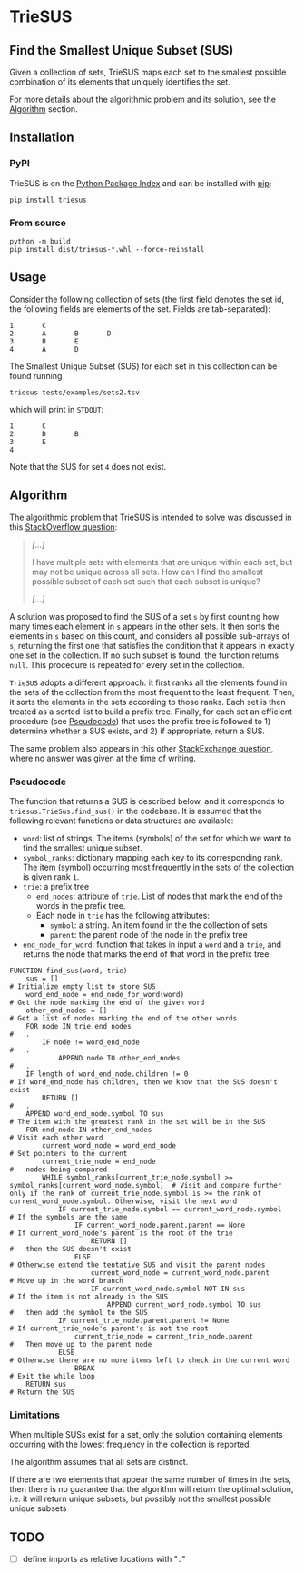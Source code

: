 # TrieSUS

## Find the Smallest Unique Subset (SUS)

Given a collection of sets, TrieSUS maps each set to the smallest possible combination of its elements that uniquely identifies the set.

For more details about the algorithmic problem and its solution, see the [Algorithm](#algorithm) section.

## Installation

### PyPI

TrieSUS is on the [Python Package Index](https://pypi.org) and can be installed with [pip](https://pip.pypa.io/en/stable/):

```
pip install triesus
```

### From source

```
python -m build
pip install dist/triesus-*.whl --force-reinstall
```

## Usage

Consider the following collection of sets (the first field denotes the set id, the following fields are elements of the set. Fields are tab-separated):

```
1       C
2       A       B       D
3       B       E
4       A       D
```

The Smallest Unique Subset (SUS) for each set in this collection can be found running 

```
triesus tests/examples/sets2.tsv
```

which will print in `STDOUT`:

```
1       C
2       D       B
3       E
4
```

Note that the SUS for set `4` does not exist.

## Algorithm

The algorithmic problem that TrieSUS is intended to solve was discussed in this [StackOverflow question](https://stackoverflow.com/questions/63514798):

> *[...]*
> 
>  I have multiple sets with elements that are unique within each set, but may not be unique across all sets. How can I find the smallest possible subset of each set such that each subset is unique?
>
> *[...]*

A solution was proposed to find the SUS of a set `s` by first counting how many times each element in `s` appears in the other sets. It then sorts the elements in `s` based on this count, and considers all possible sub-arrays of `s`, returning the first one that satisfies the condition that it appears in exactly one set in the collection. If no such subset is found, the function returns `null`.
This procedure is repeated for every set in the collection.

`TrieSUS` adopts a different approach: it first ranks all the elements found in the sets of the collection from the most frequent to the least frequent. Then, it sorts the elements in the sets according to those ranks. Each set is then treated as a sorted list to build a prefix tree. Finally, for each set an efficient procedure (see [Pseudocode](#pseudocode)) that uses the prefix tree is followed to 1) determine whether a SUS exists, and 2) if appropriate, return a SUS.

The same problem also appears in this other [StackExchange question](https://math.stackexchange.com/questions/2436161), where no answer was given at the time of writing.

### Pseudocode

The function that returns a SUS is described below, and it corresponds to `triesus.TrieSus.find_sus()` in the codebase. It is assumed that the following relevant functions or data structures are available: 

* `word`: list of strings. The items (symbols) of the set for which we want to find the smallest unique subset.
* `symbol_ranks`: dictionary mapping each key to its corresponding rank. The item (symbol) occurring most frequently in the sets of the collection is given rank `1`.
* `trie`: a prefix tree
  * `end_nodes`: attribute of `trie`. List of nodes that mark the end of the words in the prefix tree.
  * Each node in `trie` has the following attributes:
    * `symbol`: a string. An item found in the the collection of sets
    * `parent`: the parent node of the node in the prefix tree
* `end_node_for_word`: function that takes in input a `word` and a `trie`, and returns the node that marks the end of that word in the prefix tree.

```{bash}
FUNCTION find_sus(word, trie)
    sus = []                                                          # Initialize empty list to store SUS
    word_end_node = end_node_for_word(word)                           # Get the node marking the end of the given word
    other_end_nodes = []                                              # Get a list of nodes marking the end of the other words
    FOR node IN trie.end_nodes                                        #   .
        IF node != word_end_node                                      #   .
            APPEND node TO other_end_nodes                            #   .
    IF length of word_end_node.children != 0                          # If word_end_node has children, then we know that the SUS doesn't exist
        RETURN []                                                     #   .
    APPEND word_end_node.symbol TO sus                                # The item with the greatest rank in the set will be in the SUS
    FOR end_node IN other_end_nodes                                   # Visit each other word
        current_word_node = word_end_node                             # Set pointers to the current
        current_trie_node = end_node                                  #   nodes being compared
        WHILE symbol_ranks[current_trie_node.symbol] >= symbol_ranks[current_word_node.symbol]  # Visit and compare further only if the rank of current_trie_node.symbol is >= the rank of current_word_node.symbol. Otherwise, visit the next word
            IF current_trie_node.symbol == current_word_node.symbol   # If the symbols are the same
                IF current_word_node.parent.parent == None            # If current_word_node's parent is the root of the trie
                    RETURN []                                         #   then the SUS doesn't exist
                ELSE                                                  # Otherwise extend the tentative SUS and visit the parent nodes
                    current_word_node = current_word_node.parent      # Move up in the word branch
                    IF current_word_node.symbol NOT IN sus            # If the item is not already in the SUS
                        APPEND current_word_node.symbol TO sus        #   then add the symbol to the SUS
            IF current_trie_node.parent.parent != None                # If current_trie_node's parent's is not the root
                current_trie_node = current_trie_node.parent          #   Then move up to the parent node
            ELSE                                                      # Otherwise there are no more items left to check in the current word
                BREAK                                                 # Exit the while loop
    RETURN sus                                                        # Return the SUS
```

### Limitations

When multiple SUSs exist for a set, only the solution containing elements occurring with the lowest frequency in the collection is reported.

The algorithm assumes that all sets are distinct.

If there are two elements that appear the same number of times in the sets, then there is no guarantee that the algorithm will return the optimal solution, i.e. it will return unique subsets, but possibly not the smallest possible unique subsets

## TODO

- [ ] define imports as relative locations with "`.`"